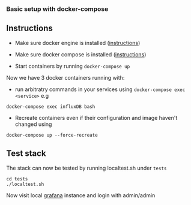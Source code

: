 ### Basic setup with docker-compose


## Instructions
* Make sure docker engine is installed ([instructions](https://docs.docker.com/engine/installation/))
* Make sure docker compose is installed ([instructions](https://docs.docker.com/compose/install/))

* Start containers by running `docker-compose up`

Now we have 3 docker containers running with:
* run arbitratry commands in your services using `docker-compose exec <service>` e.g 
```
docker-compose exec influxDB bash
```
* Recreate containers even if their configuration and image haven't changed using 
```
docker-compose up --force-recreate
```

## Test stack

The stack can now be tested by running localtest.sh under `tests`
```
cd tests
./localtest.sh
```

Now visit local [grafana](http://localhost:3000) instance and login with admin/admin
